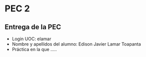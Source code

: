 # PEC 2

## Entrega de la PEC
- Login UOC: elamar
- Nombre y apellidos del alumno: Edison Javier Lamar Toapanta
- Práctica en la que .....